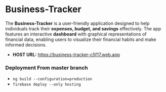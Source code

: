 # Business-Tracker

The **Business-Tracker** is a user-friendly application designed to help individuals
track their **expenses, budget, and savings** effectively. The app features an 
interactive **dashboard** with graphical representations of financial data, 
enabling users to visualize their financial habits and make informed decisions.

- **HOST URL:** https://business-tracker-c5f17.web.app

### Deployment From master branch
* `ng build --configuration=production`
* `firebase deploy --only hosting`
